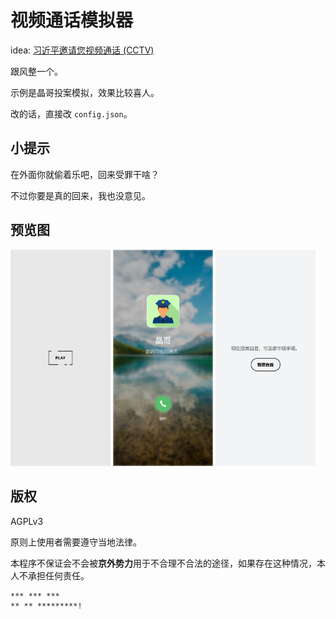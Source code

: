 # 视频通话模拟器

idea: [习近平邀请您视频通话 (CCTV)](https://h5.cctvnews.cctv.com/szdh2023/index.html)

跟风整一个。

示例是晶哥投案模拟，效果比较喜人。

改的话，直接改 `config.json`。

## 小提示

在外面你就偷着乐吧，回来受罪干啥？

不过你要是真的回来，我也没意见。

## 预览图

<div>
<img src="preview/img/bg0.png" width="160">
<img src="preview/img/bg1.png" width="160">
<img src="preview/img/bg2.png" width="160">
</div>

## 版权

AGPLv3

原则上使用者需要遵守当地法律。

本程序不保证会不会被**京外势力**用于不合理不合法的途径，如果存在这种情况，本人不承担任何责任。

```
*** *** ***
** ** *********!
```
